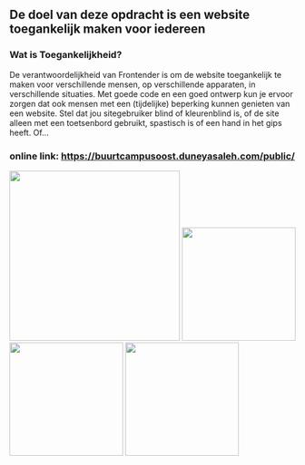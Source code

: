 ## De doel van deze opdracht is een website toegankelijk maken voor iedereen

### Wat is Toegankelijkheid?

De verantwoordelijkheid van Frontender is om de website toegankelijk te maken voor verschillende mensen, op verschillende apparaten, in verschillende situaties. Met goede code en een goed ontwerp kun je ervoor zorgen dat ook mensen met een (tijdelijke) beperking kunnen genieten van een website. 
Stel dat jou sitegebruiker blind of kleurenblind is, of de site alleen met een toetsenbord gebruikt, spastisch is of een hand in het gips heeft. Of...

### online link: https://buurtcampusoost.duneyasaleh.com/public/
<img src="https://user-images.githubusercontent.com/54691201/199359944-75698367-6ba1-4009-b86f-aef7f9caea8e.png" width="300">
<img src="https://user-images.githubusercontent.com/54691201/199360089-1cad1fb0-36dc-4f49-90e8-19df02f66896.png" width="200">



<img src="https://user-images.githubusercontent.com/54691201/199359819-102a6023-7f8c-43f4-bd98-f376fc1e64df.png" width="200">
<img src="https://user-images.githubusercontent.com/54691201/199359835-734927ca-a78a-402a-8603-cd1c91393f32.png" width="200">



